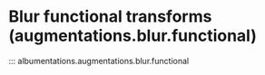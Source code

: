 # Blur functional transforms (augmentations.blur.functional)

::: albumentations.augmentations.blur.functional

